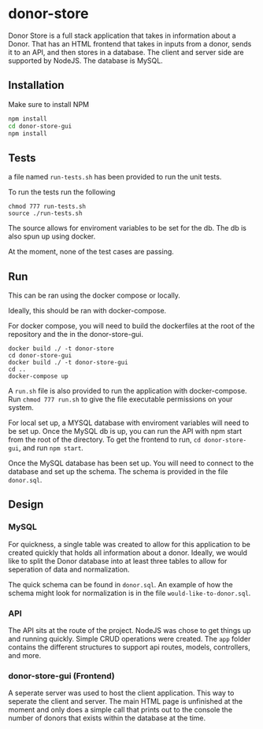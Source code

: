 # donor-store

Donor Store is a full stack application that takes in information about a Donor. That has an HTML frontend that takes in inputs from a donor, sends it to an API, and then stores in a database. The client and server side are supported by NodeJS. The database is MySQL. 

## Installation

Make sure to install NPM

```bash
npm install 
cd donor-store-gui
npm install 
```

## Tests 
a file named `run-tests.sh` has been provided to run the unit tests. 

To run the tests run the following 

```
chmod 777 run-tests.sh 
source ./run-tests.sh
```

The source allows for enviroment variables to be set for the db. The db is also spun up using docker. 

At the moment, none of the test cases are passing. 

## Run 

This can be ran using the docker compose or locally. 


Ideally, this should be ran with docker-compose.


For docker compose, you will need to build the dockerfiles at the root of the repository and the in the donor-store-gui. 

```
docker build ./ -t donor-store 
cd donor-store-gui 
docker build ./ -t donor-store-gui
cd ..
docker-compose up
```


A  `run.sh` file is also provided to run the application with docker-compose. Run `chmod 777 run.sh` to give the file executable permissions on your system.  

For local set up, a MYSQL database with enviroment variables will need to be set up. 
Once the MySQL db is up, you can run the API with npm start from the root of the directory. To get the frontend to run, `cd donor-store-gui`, and run `npm start`. 

Once the MySQL database has been set up. You will need to connect to the database and set up the schema. The schema is provided in the file `donor.sql`. 

## Design

### MySQL
For quickness, a single table was created to allow for this application to be created quickly that holds all information about a donor. Ideally, we would like to split the Donor database into at least three tables to allow for seperation of data and normalization. 

The quick schema can be found in `donor.sql`. An example of how the schema might look for normalization is in the file `would-like-to-donor.sql`. 

### API 

The API sits at the route of the project. NodeJS was chose to get things up and running quickly. Simple CRUD operations were created. The `app` folder contains the different structures to support api routes, models, controllers, and more. 


### donor-store-gui (Frontend)

A seperate server was used to host the client application. This way to seperate the client and server. The main HTML page is unfinished at the moment and only does a simple call that prints out to the console the number of donors that exists within the database at the time. 